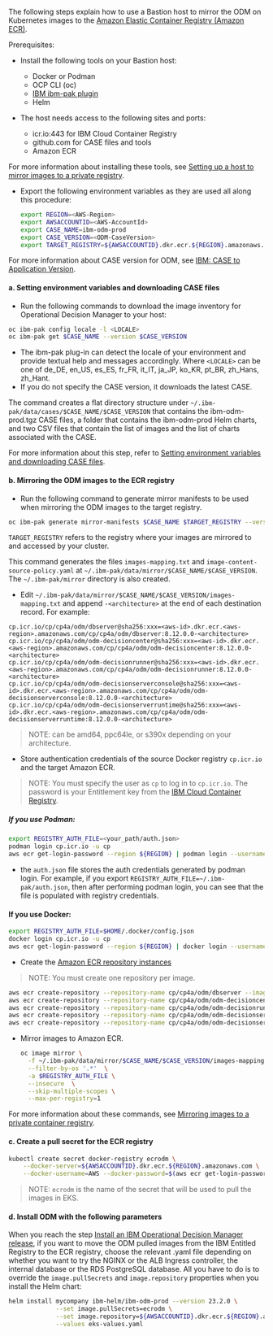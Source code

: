 The following steps explain how to use a Bastion host to mirror the ODM on Kubernetes images to the [Amazon Elastic Container Registry (Amazon ECR)](https://aws.amazon.com/ecr/).

Prerequisites:

- Install the following tools on your Bastion host:
  - Docker or Podman
  - OCP CLI (oc)
  - [IBM ibm-pak plugin](https://github.com/IBM/ibm-pak)
  - Helm
    
- The host needs access to the following sites and ports:
  - icr.io:443 for IBM Cloud Container Registry 
  - github.com for CASE files and tools
  - Amazon ECR
    
For more information about installing these tools, see [Setting up a host to mirror images to a private registry](https://www.ibm.com/docs/en/odm/8.12.0?topic=installation-setting-up-host-mirror-images-private-registry).

- Export the following environment variables as they are used all along this procedure:

  ```bash
  export REGION=<AWS-Region>
  export AWSACCOUNTID=<AWS-AccountId>
  export CASE_NAME=ibm-odm-prod
  export CASE_VERSION=<ODM-CaseVersion>
  export TARGET_REGISTRY=${AWSACCOUNTID}.dkr.ecr.${REGION}.amazonaws.com
  ```

For more information about CASE version for ODM, see [IBM: CASE to Application Version](https://ibm.github.io/cloud-pak/assets/html/ibm-odm-prod-table.html).

#### a. Setting environment variables and downloading CASE files

 - Run the following commands to download the image inventory for Operational Decision Manager to your host:

```bash
oc ibm-pak config locale -l <LOCALE>
oc ibm-pak get $CASE_NAME --version $CASE_VERSION
```
  - The ibm-pak plug-in can detect the locale of your environment and provide textual help and messages accordingly. Where `<LOCALE>` can be one of de_DE, en_US, es_ES, fr_FR, it_IT, ja_JP, ko_KR, pt_BR, zh_Hans, zh_Hant.
  - If you do not specify the CASE version, it downloads the latest CASE.

The command creates a flat directory structure under `~/.ibm-pak/data/cases/$CASE_NAME/$CASE_VERSION` that contains the ibm-odm-prod.tgz CASE files, a folder that contains the ibm-odm-prod Helm charts, and two CSV files that contain the list of images and the list of charts associated with the CASE.

For more information about this step, refer to [Setting environment variables and downloading CASE files](https://www.ibm.com/docs/en/odm/8.12.0?topic=installation-setting-environment-variables-downloading-case-files).

#### b. Mirroring the ODM images to the ECR registry

- Run the following command to generate mirror manifests to be used when mirroring the ODM images to the target registry.

```bash
oc ibm-pak generate mirror-manifests $CASE_NAME $TARGET_REGISTRY --version $CASE_VERSION
````

`TARGET_REGISTRY` refers to the registry where your images are mirrored to and accessed by your cluster.

This command generates the files `images-mapping.txt` and `image-content-source-policy.yaml` at `~/.ibm-pak/data/mirror/$CASE_NAME/$CASE_VERSION`. The `~/.ibm-pak/mirror` directory is also created.

- Edit `~/.ibm-pak/data/mirror/$CASE_NAME/$CASE_VERSION/images-mapping.txt` and append `-<architecture>` at the end of each destination record. For example:

```
cp.icr.io/cp/cp4a/odm/dbserver@sha256:xxx=<aws-id>.dkr.ecr.<aws-region>.amazonaws.com/cp/cp4a/odm/dbserver:8.12.0.0-<architecture>
cp.icr.io/cp/cp4a/odm/odm-decisioncenter@sha256:xxx=<aws-id>.dkr.ecr.<aws-region>.amazonaws.com/cp/cp4a/odm/odm-decisioncenter:8.12.0.0-<architecture>
cp.icr.io/cp/cp4a/odm/odm-decisionrunner@sha256:xxx=<aws-id>.dkr.ecr.<aws-region>.amazonaws.com/cp/cp4a/odm/odm-decisionrunner:8.12.0.0-<architecture>
cp.icr.io/cp/cp4a/odm/odm-decisionserverconsole@sha256:xxx=<aws-id>.dkr.ecr.<aws-region>.amazonaws.com/cp/cp4a/odm/odm-decisionserverconsole:8.12.0.0-<architecture>
cp.icr.io/cp/cp4a/odm/odm-decisionserverruntime@sha256:xxx=<aws-id>.dkr.ecr.<aws-region>.amazonaws.com/cp/cp4a/odm/odm-decisionserverruntime:8.12.0.0-<architecture>
```
> NOTE: <architecture> can be amd64, ppc64le, or s390x depending on your architecture.

 - Store authentication credentials of the source Docker registry `cp.icr.io` and the target Amazon ECR.
> NOTE: You must specify the user as `cp` to log in to `cp.icr.io`. The password is your Entitlement key from the [IBM Cloud Container Registry](https://myibm.ibm.com/products-services/containerlibrary).

  ##### If you use Podman:
  ```bash
  export REGISTRY_AUTH_FILE=<your_path/auth.json>
  podman login cp.icr.io -u cp
  aws ecr get-login-password --region ${REGION} | podman login --username AWS --password-stdin ${AWSACCOUNTID}.dkr.ecr.${REGION}.amazonaws.com
  ```
  - the `auth.json` file stores the auth credentials generated by podman login. For example, if you export `REGISTRY_AUTH_FILE=~/.ibm-pak/auth.json`, then after performing podman login, you can see that the file is populated with registry credentials.
  
  #### If you use Docker:
  ```bash
  export REGISTRY_AUTH_FILE=$HOME/.docker/config.json
  docker login cp.icr.io -u cp
  aws ecr get-login-password --region ${REGION} | docker login --username AWS --password-stdin ${AWSACCOUNTID}.dkr.ecr.${REGION}.amazonaws.com
  ```

- Create the [Amazon ECR repository instances](https://docs.aws.amazon.com/AmazonECR/latest/userguide/repository-create.html)

> NOTE: You must create one repository per image.

```bash
aws ecr create-repository --repository-name cp/cp4a/odm/dbserver --image-scanning-configuration scanOnPush=true --region ${REGION}
aws ecr create-repository --repository-name cp/cp4a/odm/odm-decisioncenter --image-scanning-configuration scanOnPush=true --region ${REGION}
aws ecr create-repository --repository-name cp/cp4a/odm/odm-decisionrunner --image-scanning-configuration scanOnPush=true --region ${REGION}
aws ecr create-repository --repository-name cp/cp4a/odm/odm-decisionserverruntime --image-scanning-configuration scanOnPush=true --region ${REGION}
aws ecr create-repository --repository-name cp/cp4a/odm/odm-decisionserverconsole --image-scanning-configuration scanOnPush=true --region ${REGION}
```

- Mirror images to Amazon ECR.

  ```bash
  oc image mirror \
    -f ~/.ibm-pak/data/mirror/$CASE_NAME/$CASE_VERSION/images-mapping.txt \
    --filter-by-os '.*'  \
    -a $REGISTRY_AUTH_FILE \
    --insecure  \
    --skip-multiple-scopes \
    --max-per-registry=1
  ```
  
For more information about these commands, see [Mirroring images to a private container registry](https://www.ibm.com/docs/en/odm/8.12.0?topic=installation-mirroring-images-private-container-registry).

#### c. Create a pull secret for the ECR registry

```bash
kubectl create secret docker-registry ecrodm \
    --docker-server=${AWSACCOUNTID}.dkr.ecr.${REGION}.amazonaws.com \
    --docker-username=AWS --docker-password=$(aws ecr get-login-password --region ${REGION})
```

> NOTE: `ecrodm` is the name of the secret that will be used to pull the images in EKS.

#### d. Install ODM with the following parameters

When you reach the step [Install an IBM Operational Decision Manager release](README.md#5-install-an-ibm-operational-decision-manager-release-10-min), if you want to move the ODM pulled images from the IBM Entitled Registry to the ECR registry, choose the relevant .yaml file depending on whether you want to try the NGINX or the ALB Ingress controller, the internal database or the RDS PostgreSQL database. All you have to do is to override the `image.pullSecrets` and `image.repository` properties when you install the Helm chart:

```bash
helm install mycompany ibm-helm/ibm-odm-prod --version 23.2.0 \
             --set image.pullSecrets=ecrodm \
             --set image.repository=${AWSACCOUNTID}.dkr.ecr.${REGION}.amazonaws.com/cp/cp4a/odm \
             --values eks-values.yaml
```
